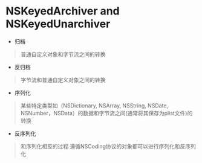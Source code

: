 # NSKeyedArchiver and  NSKeyedUnarchiver

- 归档

> 普通自定义对象和字节流之间的转换

- 反归档

> 字节流和普通自定义对象之间的转换

- 序列化

> 某些特定类型如（NSDictionary, NSArray, NSString, NSDate, NSNumber，NSData）的数据和字节流之间(通常将其保存为plist文件)的转换

- 反序列化

> 和序列化相反的过程
遵循NSCoding协议的对象都可以进行序列化和反序列化
